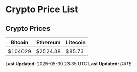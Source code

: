 # Crypto Price List

## Crypto Prices
| Bitcoin | Ethereum | Litecoin |
| ------- | -------- | -------- |
| $104029 | $2524.38 | $85.73 |
**Last Updated:** 2025-05-30 23:35 UTC
**Last Updated:** $DATE$
